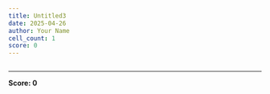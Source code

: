 ```yaml
---
title: Untitled3
date: 2025-04-26
author: Your Name
cell_count: 1
score: 0
---
```


```python

```


---
**Score: 0**
